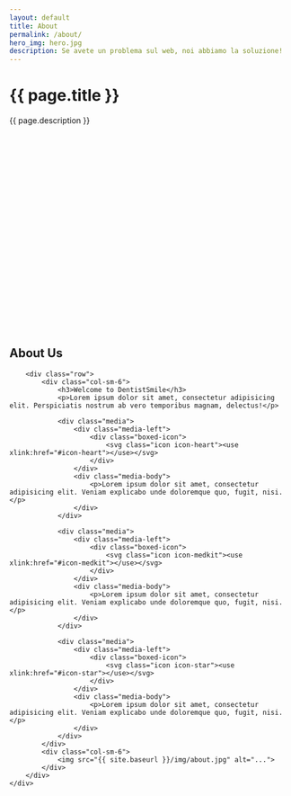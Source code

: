 ```yaml
---
layout: default
title: About
permalink: /about/
hero_img: hero.jpg
description: Se avete un problema sul web, noi abbiamo la soluzione!
---
```


<!-- Start Hero -->
<div class="hero" style="background: url('{{ site.baseurl }}/img/{{ page.hero_img }}') no-repeat; background-size: cover;">
    <div class="hero-content">
        <div class="container-fluid">
            <div class="hero-content-inner">
                <h1>{{ page.title }}</h1>
                <p>{{ page.description }}</p>
            </div>
        </div>
    </div>
    <div class="container-fluid">
        <div style="min-height: 350px;">&nbsp;</div>
    </div>
</div>
<!-- End Hero -->

<!-- Start About -->
<div id="about" class="about">
    <div class="container-fluid">
        <h2 class="section-title">About Us</h2>

        <div class="row">
            <div class="col-sm-6">
                <h3>Welcome to DentistSmile</h3>
                <p>Lorem ipsum dolor sit amet, consectetur adipisicing elit. Perspiciatis nostrum ab vero temporibus magnam, delectus!</p>

                <div class="media">
                    <div class="media-left">
                        <div class="boxed-icon">
                            <svg class="icon icon-heart"><use xlink:href="#icon-heart"></use></svg>
                        </div>
                    </div>
                    <div class="media-body">
                        <p>Lorem ipsum dolor sit amet, consectetur adipisicing elit. Veniam explicabo unde doloremque quo, fugit, nisi.</p>
                    </div>
                </div>

                <div class="media">
                    <div class="media-left">
                        <div class="boxed-icon">
                            <svg class="icon icon-medkit"><use xlink:href="#icon-medkit"></use></svg>
                        </div>
                    </div>
                    <div class="media-body">
                        <p>Lorem ipsum dolor sit amet, consectetur adipisicing elit. Veniam explicabo unde doloremque quo, fugit, nisi.</p>
                    </div>
                </div>

                <div class="media">
                    <div class="media-left">
                        <div class="boxed-icon">
                            <svg class="icon icon-star"><use xlink:href="#icon-star"></use></svg>
                        </div>
                    </div>
                    <div class="media-body">
                        <p>Lorem ipsum dolor sit amet, consectetur adipisicing elit. Veniam explicabo unde doloremque quo, fugit, nisi.</p>
                    </div>
                </div>
            </div>
            <div class="col-sm-6">
                <img src="{{ site.baseurl }}/img/about.jpg" alt="...">
            </div>
        </div>
    </div>
</div>
<!-- End About -->